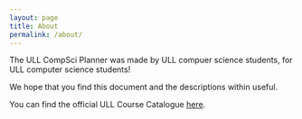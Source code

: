 ```yaml
---
layout: page
title: About
permalink: /about/
---
```

The ULL CompSci Planner was made by ULL compuer science students, for ULL computer science students! 
   
We hope that you find this document and the descriptions within useful. 
   
You can find the official ULL Course Catalogue [here](https://catalog.louisiana.edu).
